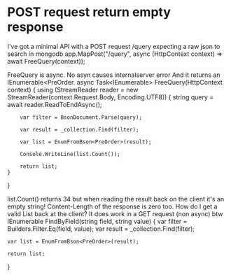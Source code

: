 
# POST request return empty response

I've got a minimal API with a POST request /query expecting a raw json to search in mongodb
app.MapPost("/query", async (HttpContext context) => await FreeQuery(context));

FreeQuery is async. No asyn causes internalserver error
And it returns an IEnumerable<PreOrder.
async Task<IEnumerable<PreOrder>> FreeQuery(HttpContext context)
{
    using (StreamReader reader = new StreamReader(context.Request.Body, Encoding.UTF8))
    {
        string query = await reader.ReadToEndAsync();

        var filter = BsonDocument.Parse(query);

        var result = _collection.Find(filter);

        var list = EnumFromBson<PreOrder>(result);

        Console.WriteLine(list.Count());

        return list;
    }
}

list.Count() returns 34 but when reading the result back on the client it's an empty string! Content-Length of the response is zero too.
How do I get a valid List back at the client?
It does work in a GET request (non async) btw
IEnumerable<PreOrder> FindByField(string field, string value)
{
    var filter = Builders<BsonDocument>.Filter.Eq(field, value);
    var result = _collection.Find(filter);

    var list = EnumFromBson<PreOrder>(result);

    return list;
}


        